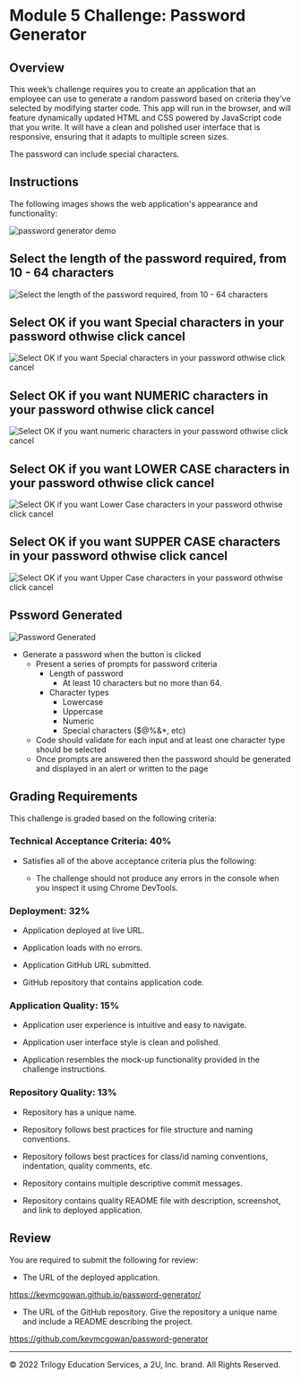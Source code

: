 # Module 5 Challenge: Password Generator

## Overview

This week’s challenge requires you to create an application that an employee can use to generate a random password based on criteria they’ve selected by modifying starter code. This app will run in the browser, and will feature dynamically updated HTML and CSS powered by JavaScript code that you write. It will have a clean and polished user interface that is responsive, ensuring that it adapts to multiple screen sizes.

The password can include special characters. 

## Instructions

The following images shows the web application's appearance and functionality:

![password generator demo](/assets/PG_01.png)
## Select the length of the password required, from 10 - 64 characters 
![Select the length of the password required, from 10 - 64 characters](/assets/PG_02.png)
## Select OK if you want Special characters in your password othwise click cancel
![Select OK if you want Special characters in your password othwise click cancel](/assets/PG_03.png)
## Select OK if you want NUMERIC characters in your password othwise click cancel
![Select OK if you want numeric characters in your password othwise click cancel](/assets/PG_04.png)
## Select OK if you want LOWER CASE characters in your password othwise click cancel
![Select OK if you want Lower Case characters in your password othwise click cancel](/assets/PG_05.png)
## Select OK if you want SUPPER CASE characters in your password othwise click cancel
![Select OK if you want Upper Case characters in your password othwise click cancel](/assets/PG_06.png)
## Pssword Generated
![Password Generated](/assets/PG_07.png)



* Generate a password when the button is clicked
  * Present a series of prompts for password criteria
    * Length of password
      * At least 10 characters but no more than 64.
    * Character types
      * Lowercase
      * Uppercase
      * Numeric
      * Special characters ($@%&*, etc)
  * Code should validate for each input and at least one character type should be selected
  * Once prompts are answered then the password should be generated and displayed in an alert or written to the page

## Grading Requirements

This challenge is graded based on the following criteria: 

### Technical Acceptance Criteria: 40%

* Satisfies all of the above acceptance criteria plus the following:

  * The challenge should not produce any errors in the console when you inspect it using Chrome DevTools.

### Deployment: 32%

* Application deployed at live URL.

* Application loads with no errors.

* Application GitHub URL submitted.

* GitHub repository that contains application code.

### Application Quality: 15%

* Application user experience is intuitive and easy to navigate.

* Application user interface style is clean and polished.

* Application resembles the mock-up functionality provided in the challenge instructions.

### Repository Quality: 13%

* Repository has a unique name.

* Repository follows best practices for file structure and naming conventions.

* Repository follows best practices for class/id naming conventions, indentation, quality comments, etc.

* Repository contains multiple descriptive commit messages.

* Repository contains quality README file with description, screenshot, and link to deployed application.


## Review

You are required to submit the following for review:

* The URL of the deployed application.

https://kevmcgowan.github.io/password-generator/

* The URL of the GitHub repository. Give the repository a unique name and include a README describing the project.

https://github.com/kevmcgowan/password-generator

---

© 2022 Trilogy Education Services, a 2U, Inc. brand. All Rights Reserved.
